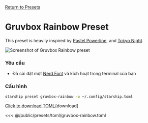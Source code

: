 [Return to Presets](./#gruvbox-rainbow)

# Gruvbox Rainbow Preset

This preset is heavily inspired by [Pastel Powerline](./pastel-powerline.md), and [Tokyo Night](./tokyo-night.md).

![Screenshot of Gruvbox Rainbow preset](/presets/img/gruvbox-rainbow.png)

### Yêu cầu

- Đã cài đặt một [Nerd Font](https://www.nerdfonts.com/) và kích hoạt trong terminal của bạn

### Cấu hình

```sh
starship preset gruvbox-rainbow -o ~/.config/starship.toml
```

[Click to download TOML](/presets/toml/gruvbox-rainbow.toml){download}

<<< @/public/presets/toml/gruvbox-rainbow.toml
